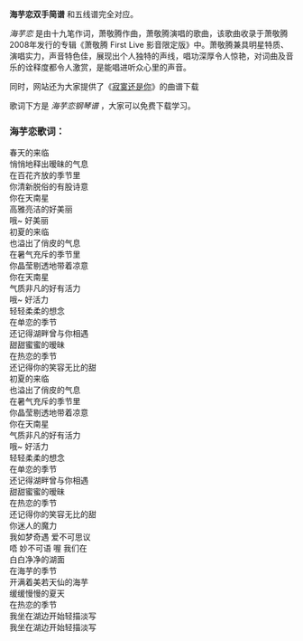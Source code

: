 

**海芋恋双手简谱** 和五线谱完全对应。

_海芋恋_ 是由十九笔作词，萧敬腾作曲，萧敬腾演唱的歌曲，该歌曲收录于萧敬腾2008年发行的专辑《萧敬腾 First Live
影音限定版》中。萧敬腾兼具明星特质、演唱实力，声音特色佳，展现出个人独特的声线，唱功深厚令人惊艳，对词曲及音乐的诠释度都令人激赏，是能唱进听众心里的声音。

同时，网站还为大家提供了《[寂寞还是你](Music-10348-寂寞还是你-萧敬腾.html "寂寞还是你")》的曲谱下载

歌词下方是 _海芋恋钢琴谱_ ，大家可以免费下载学习。

### 海芋恋歌词：

春天的来临  
悄悄地释出暧昧的气息  
在百花齐放的季节里  
你清新脱俗的有股诗意  
你在天南星  
高雅亮洁的好美丽  
哦~ 好美丽  
初夏的来临  
也溢出了俏皮的气息  
在暑气充斥的季节里  
你晶莹剔透地带着凉意  
你在天南星  
气质非凡的好有活力  
哦~ 好活力  
轻轻柔柔的想念  
在单恋的季节  
还记得湖畔曾与你相遇  
甜甜蜜蜜的暧昧  
在热恋的季节  
还记得你的笑容无比的甜  
初夏的来临  
也溢出了俏皮的气息  
在暑气充斥的季节里  
你晶莹剔透地带着凉意  
你在天南星  
气质非凡的好有活力  
哦~ 好活力  
轻轻柔柔的想念  
在单恋的季节  
还记得湖畔曾与你相遇  
甜甜蜜蜜的暧昧  
在热恋的季节  
还记得你的笑容无比的甜  
你迷人的魔力  
我如梦奇遇 爱不可思议  
唔 妙不可语 喔 我们在  
白白净净的湖面  
在海芋的季节  
开满着美若天仙的海芋  
缓缓慢慢的夏天  
在热恋的季节  
我坐在湖边开始轻描淡写  
我坐在湖边开始轻描淡写

